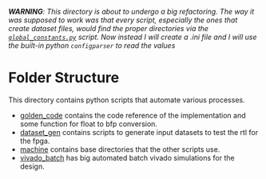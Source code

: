 ***WARNING**: This directory is about to undergo a big refactoring. The way it was supposed to work was that every script, especially the ones that create dataset files, would find the proper directories via the [`global_constants.py`](./machine/global_constants.py) script. Now instead I will create a .ini file and I will use the built-in python `configparser` to read the values*


# Folder Structure

This directory contains python scripts that automate various processes.

- [golden_code](./golden_code/) contains the code reference of the implementation and some function for float to bfp conversion.
- [dataset_gen](./dataset_gen/) contains scripts to generate input datasets to test the rtl for the fpga.
- [machine](./machine/) contains base directories that the other scripts use.
- [vivado_batch](./vivado_batch/) has big automated batch vivado simulations for the design.
